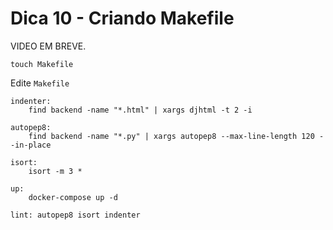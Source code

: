 # Dica 10 - Criando Makefile

VIDEO EM BREVE.

```
touch Makefile
```

Edite `Makefile`

```
indenter:
    find backend -name "*.html" | xargs djhtml -t 2 -i

autopep8:
    find backend -name "*.py" | xargs autopep8 --max-line-length 120 --in-place

isort:
    isort -m 3 *

up:
    docker-compose up -d

lint: autopep8 isort indenter

```
